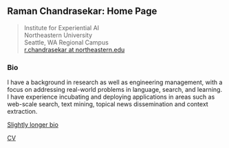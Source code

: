 ## Raman Chandrasekar: Home Page

> Institute for Experiential AI  
Northeastern University  
Seattle, WA Regional Campus  
[r.chandrasekar at northeastern.edu](r.chandrasekar@northeastern.edu)  


### Bio
I have a background in research as well as engineering management, with a focus on addressing real-world problems 
in language, search, and learning. I have experience incubating and 
deploying applications in areas such as web-scale search, text mining, topical news dissemination and context extraction.

[Slightly longer bio](/about/longerBio.md)

[CV](/about/RamanChandrasekarCVfeb2024.pdf)
